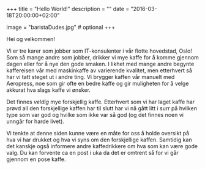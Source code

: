+++
title = "Hello World!"
description = ""
date = "2016-03-18T20:00:00+02:00"

image = "baristaDudes.jpg" # optional
+++

Hei og velkommen!

Vi er tre karer som jobber som IT-konsulenter i vår flotte hovedstad, Oslo!
Som så mange andre som jobber, drikker vi mye kaffe for å komme gjennom dagen
eller for å nye den gode smaken. I likhet med mange andre begynte kaffereisen
vår med maskinkaffe av varierende kvalitet, men etterhvert så har vi tatt steget
ut i andre ting. Vi brygger kaffen vår manuelt med Aeropress, noe som gir ofte 
en bedre kaffe og gir muligheten for å velge akkurat hva slags kaffe vi ønsker.

Det finnes _veldig_ mye forskjellig kaffe. Etterhvert som vi har laget kaffe har
prøvd all den forskjellige kaffen har til slutt har vi nå gått litt i surr på
hvilken type som var god og hvilke som ikke var så god (og det finnes noen vi
unngår for harde livet).

Vi tenkte at denne siden kunne være en måte for oss å holde oversikt på hva vi 
har drukket og hva vi syns om den forskjellige kaffen. Samtidig kan det kanskje
også informere andre kaffedrikkere om hva som kan være gode valg.
Du kan forvente ca en post i uka da det er omtrent så for vi går gjennom en pose
kaffe.

